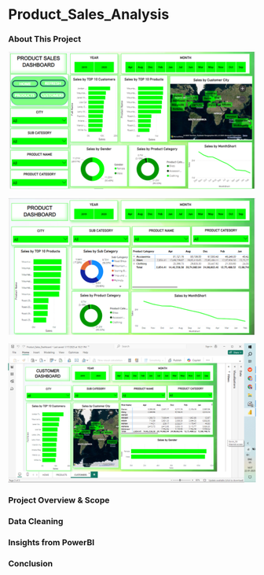 # Product_Sales_Analysis

### About This Project

![image alt](https://github.com/girishvalluri192/Product_Sales_Analysis_Dashboard/blob/main/Home_Page.png)


![image alt](https://github.com/girishvalluri192/Product_Sales_Analysis_Dashboard/blob/main/Products_Page.png)


![image alt](https://github.com/girishvalluri192/Product_Sales_Analysis_Dashboard/blob/main/Customers_Page.png)

### Project Overview & Scope

### Data Cleaning

### Insights from PowerBI

### Conclusion
















